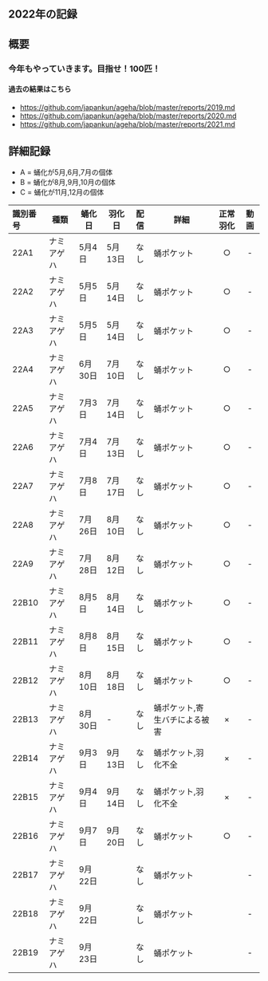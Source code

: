 ## 2022年の記録
 
## 概要

### 今年もやっていきます。目指せ！100匹！

#### 過去の結果はこちら
- https://github.com/japankun/ageha/blob/master/reports/2019.md
- https://github.com/japankun/ageha/blob/master/reports/2020.md
- https://github.com/japankun/ageha/blob/master/reports/2021.md

## 詳細記録

 - A = 蛹化が5月,6月,7月の個体
 - B = 蛹化が8月,9月,10月の個体
 - C = 蛹化が11月,12月の個体

|識別番号|種類|蛹化日|羽化日|配信|詳細|正常羽化|動画|
|:---|---|---|---|:---:|---|:---:|:---:|
|22A1|ナミアゲハ|5月4日|5月13日|なし|蛹ポケット|○|-|
|22A2|ナミアゲハ|5月5日|5月14日|なし|蛹ポケット|○|-|
|22A3|ナミアゲハ|5月5日|5月14日|なし|蛹ポケット|○|-|
|22A4|ナミアゲハ|6月30日|7月10日|なし|蛹ポケット|○|-|
|22A5|ナミアゲハ|7月3日|7月14日|なし|蛹ポケット|○|-|
|22A6|ナミアゲハ|7月4日|7月13日|なし|蛹ポケット|○|-|
|22A7|ナミアゲハ|7月8日|7月17日|なし|蛹ポケット|○|-|
|22A8|ナミアゲハ|7月26日|8月10日|なし|蛹ポケット|○|-|
|22A9|ナミアゲハ|7月28日|8月12日|なし|蛹ポケット|○|-|
|22B10|ナミアゲハ|8月5日|8月14日|なし|蛹ポケット|○|-|
|22B11|ナミアゲハ|8月8日|8月15日|なし|蛹ポケット|○|-|
|22B12|ナミアゲハ|8月10日|8月18日|なし|蛹ポケット|○|-|
|22B13|ナミアゲハ|8月30日|-|なし|蛹ポケット,寄生バチによる被害|×|-|
|22B14|ナミアゲハ|9月3日|9月13日|なし|蛹ポケット,羽化不全|×|-|
|22B15|ナミアゲハ|9月4日|9月14日|なし|蛹ポケット,羽化不全|×|-|
|22B16|ナミアゲハ|9月7日|9月20日|なし|蛹ポケット|○|-|
|22B17|ナミアゲハ|9月22日||なし|蛹ポケット||-|
|22B18|ナミアゲハ|9月22日||なし|蛹ポケット||-|
|22B19|ナミアゲハ|9月23日||なし|蛹ポケット||-|
